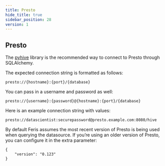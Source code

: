 ```yaml
---
title: Presto
hide_title: true
sidebar_position: 28
version: 1
---
```


## Presto

The [pyhive](https://pypi.org/project/PyHive/) library is the recommended way to connect to Presto through SQLAlchemy.

The expected connection string is formatted as follows:

```
presto://{hostname}:{port}/{database}
```

You can pass in a username and password as well:

```
presto://{username}:{password}@{hostname}:{port}/{database}
```

Here is an example connection string with values:

```
presto://datascientist:securepassword@presto.example.com:8080/hive
```

By default Feris assumes the most recent version of Presto is being used when querying the
datasource. If you’re using an older version of Presto, you can configure it in the extra parameter:

```
{
    "version": "0.123"
}
```
